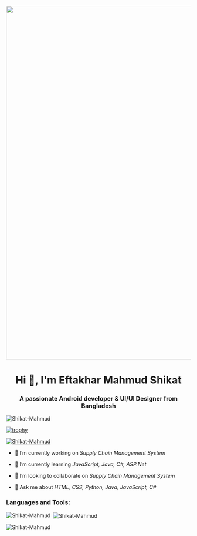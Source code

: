 <div>
<a href="https://github.com/Shikat-Mahmud"> <img src="https://www.wingstechsolutions.com/wp-content/uploads/2022/03/full-stack-development.gif" style="width:100vw"> </a>
</div>

<h1 align="center">Hi 👋, I'm Eftakhar Mahmud Shikat</h1>
<h3 align="center">A passionate Android developer & UI/UI Designer from Bangladesh</h3>

<p align="left"> <img src="https://komarev.com/ghpvc/?username=Shikat-Mahmud&label=Profile%20views&color=0e75b6&style=flat" alt="Shikat-Mahmud" /> </p>


[![trophy](https://github-profile-trophy.vercel.app/?username=Shikat-Mahmud&theme=onedark)](https://github.com/ryo-ma/github-profile-trophy)


<p align="left"> <a href="https://twitter.com/shikatmahmud" target="blank"><img src="https://img.shields.io/twitter/follow/shikatmahmud?logo=twitter&style=for-the-badge" alt="Shikat-Mahmud" /></a> </p>

- 🔭 I’m currently working on *Supply Chain Management System*

- 🌱 I’m currently learning *JavaScript, Java, C#, ASP.Net*

- 👯 I’m looking to collaborate on *Supply Chain Management System*

- 💬 Ask me about *HTML, CSS, Python, Java, JavaScript, C#*



<h3 align="left">Languages and Tools:</h3>


<p><img align="left" src="https://github-readme-stats.vercel.app/api/top-langs?username=Shikat-Mahmud&show_icons=true&locale=en&layout=compact" alt="Shikat-Mahmud" /></p>

<p>&nbsp;<img align="center" src="https://github-readme-stats.vercel.app/api?username=Shikat-Mahmud&show_icons=true&locale=en" alt="Shikat-Mahmud" /></p>

<p><img align="center" src="https://github-readme-streak-stats.herokuapp.com/?user=Shikat-Mahmud&" alt="Shikat-Mahmud" /></p>
